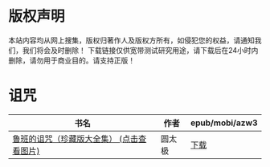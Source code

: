 # 版权声明

本站内容均从网上搜集，版权归著作人及版权方所有，如侵犯您的权益，请通知我们，我们将会及时删除！ 下载链接仅供宽带测试研究用途，请下载后在24小时内删除，请勿用于商业目的。请支持正版！

# 诅咒

| 书名 | 作者 | epub/mobi/azw3 |
| --- | --- | --- |
| [鲁班的诅咒（珍藏版大全集） (点击查看图片)](https://www.dushupai.com/attachment/2024/06/01/623131e5424adf89.jpg) | 圆太极 | [下载](https://url89.ctfile.com/f/31084289-1357006924-c1b431?p=8866) |
